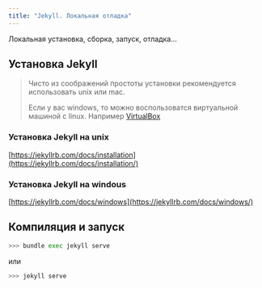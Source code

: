 ```yaml
---
title: "Jekyll. Локальная отладка"
---
```

Локальная установка, сборка, запуск, отладка...<!--more-->

## Установка Jekyll

> Чисто из соображений простоты установки рекомендуется использовать unix или mac.
>
> Если у вас windows, то можно воспользоватся виртуальной машиной с linux. Например [VirtualBox](https://www.virtualbox.org/)

### Установка Jekyll на unix

[https://jekyllrb.com/docs/installation](https://jekyllrb.com/docs/installation/)

### Установка Jekyll на windous

[https://jekyllrb.com/docs/windows](https://jekyllrb.com/docs/windows/)

## Компиляция и запуск

```bash
>>> bundle exec jekyll serve
```
или
```bash
>>> jekyll serve
```
